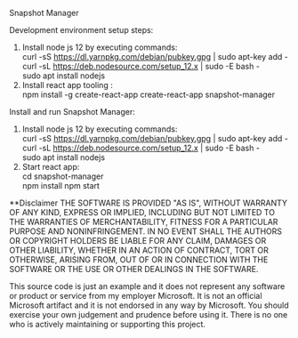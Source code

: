 Snapshot Manager

Development environment setup steps:
1) Install node js 12 by executing commands:  
    curl -sS https://dl.yarnpkg.com/debian/pubkey.gpg | sudo apt-key add -  
    curl -sL https://deb.nodesource.com/setup_12.x | sudo -E bash -  
    sudo apt install nodejs  
2) Install react app tooling :  
    npm install -g create-react-app
    create-react-app snapshot-manager

Install and run Snapshot Manager:
1) Install node js 12 by executing commands:  
    curl -sS https://dl.yarnpkg.com/debian/pubkey.gpg | sudo apt-key add -  
    curl -sL https://deb.nodesource.com/setup_12.x | sudo -E bash -  
    sudo apt install nodejs  
2) Start react app:  
    cd snapshot-manager  
    npm install
    npm start  


**Disclaimer
THE SOFTWARE IS PROVIDED "AS IS", WITHOUT WARRANTY OF ANY KIND, EXPRESS OR IMPLIED, INCLUDING BUT NOT LIMITED TO THE WARRANTIES OF MERCHANTABILITY, FITNESS FOR A PARTICULAR PURPOSE AND NONINFRINGEMENT. IN NO EVENT SHALL THE AUTHORS OR COPYRIGHT HOLDERS BE LIABLE FOR ANY CLAIM, DAMAGES OR OTHER LIABILITY, WHETHER IN AN ACTION OF CONTRACT, TORT OR OTHERWISE, ARISING FROM, OUT OF OR IN CONNECTION WITH THE SOFTWARE OR THE USE OR OTHER DEALINGS IN THE SOFTWARE.

This source code is just an example and it does not represent any software or product or service from my employer Microsoft. It is not an official Microsoft artifact and it is not endorsed in any way by Microsoft. You should exercise your own judgement and prudence before using it. There is no one who is actively maintaining or supporting this project.

